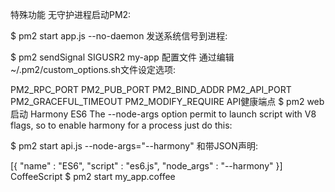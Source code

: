 特殊功能
无守护进程启动PM2:

$ pm2 start app.js --no-daemon
发送系统信号到进程:

$ pm2 sendSignal SIGUSR2 my-app
配置文件
通过编辑 ~/.pm2/custom_options.sh文件设定选项:

PM2_RPC_PORT
PM2_PUB_PORT
PM2_BIND_ADDR
PM2_API_PORT
PM2_GRACEFUL_TIMEOUT
PM2_MODIFY_REQUIRE
API健康端点
$ pm2 web
启动 Harmony ES6
The --node-args option permit to launch script with V8 flags, so to enable harmony for a process just do this:

$ pm2 start api.js --node-args="--harmony"
和带JSON声明:

[{
  "name" : "ES6",
  "script" : "es6.js",
  "node_args" : "--harmony"
}]
CoffeeScript
$ pm2 start my_app.coffee